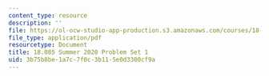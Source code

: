 ```yaml
---
content_type: resource
description: ''
file: https://ol-ocw-studio-app-production.s3.amazonaws.com/courses/18-085-computational-science-and-engineering-i-summer-2020/3b75b8be1a7c7f0c3b115e0d3300cf9a_MIT18_085Summer20_PS1.pdf
file_type: application/pdf
resourcetype: Document
title: 18.085 Summer 2020 Problem Set 1
uid: 3b75b8be-1a7c-7f0c-3b11-5e0d3300cf9a
---
```

